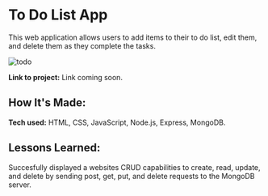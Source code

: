 # To Do List App
This web application allows users to add items to their to do list, edit them, and delete them as they complete the tasks. 

![todo](https://user-images.githubusercontent.com/97640502/193636433-8c06d334-eeea-432b-bbe1-9601a2074f22.jpg)




**Link to project:** Link coming soon. 

## How It's Made:

**Tech used:** HTML, CSS, JavaScript, Node.js, Express, MongoDB.


## Lessons Learned:

Succesfully displayed a websites CRUD capabilities to create, read, update, and delete by sending post, get, put, and delete requests to the MongoDB server. 

